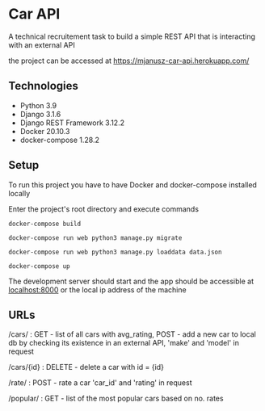 # Car API
A technical recruitement task to build a simple REST API that is interacting with an external API

the project can be accessed at https://mjanusz-car-api.herokuapp.com/

## Technologies
* Python 3.9
* Django 3.1.6
* Django REST Framework 3.12.2
* Docker 20.10.3
* docker-compose 1.28.2

## Setup
To run this project you have to have Docker and docker-compose installed locally

Enter the project's root directory and execute commands 

```
docker-compose build

docker-compose run web python3 manage.py migrate

docker-compose run web python3 manage.py loaddata data.json

docker-compose up
```

The development server should start and the app should be accessible at [localhost:8000](localhost:8000) or the local ip address of the machine

## URLs

/cars/ : GET - list of all cars with avg_rating, POST - add a new car to local db by checking its existence in an external API, 'make' and 'model' in request

/cars/{id} : DELETE - delete a car with id = {id}

/rate/ : POST - rate a car 'car_id' and 'rating' in request

/popular/ : GET - list of the most popular cars based on no. rates
